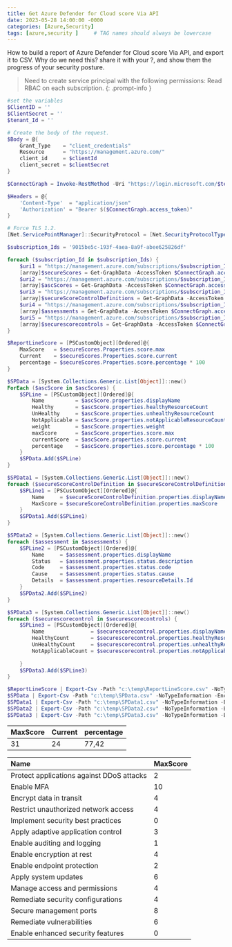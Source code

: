 ```yaml
---
title: Get Azure Defender for Cloud score Via API
date: 2023-05-28 14:00:00 -0000
categories: [Azure,Security]
tags: [azure,security ]     # TAG names should always be lowercase
---
```


How to build a report of Azure Defender for Cloud score Via API, and export it to CSV.
Why do we need this? share it with your ?, and show them the progress of your security posture.


>Need to create service principal with the following permissions: Read RBAC on each subscription.
{: .prompt-info }

```powershell
#set the variables
$ClientID = ''
$ClientSecret = ''
$tenant_Id = ''

# Create the body of the request.
$Body = @{    
    Grant_Type    = "client_credentials"
    Resource      = "https://management.azure.com/"
    client_id     = $clientId
    client_secret = $clientSecret
}

$ConnectGraph = Invoke-RestMethod -Uri "https://login.microsoft.com/$tenant_Id/oauth2/token?api-version=1.0" -Method POST -Body $Body

$Headers = @{
    'Content-Type'  = "application/json"
    'Authorization' = "Bearer $($ConnectGraph.access_token)"
}

# Force TLS 1.2.
[Net.ServicePointManager]::SecurityProtocol = [Net.SecurityProtocolType]::Tls12

$subscription_Ids = '9015be5c-193f-4aea-8a9f-abee625826df'

foreach ($subscription_Id in $subscription_Ids) {
    $uri1 = "https://management.azure.com/subscriptions/$subscription_Id/providers/Microsoft.Security/secureScores?api-version=2020-01-01"    
    [array]$secureScores = Get-GraphData -AccessToken $ConnectGraph.access_token -Uri $uri1
    $uri2 = "https://management.azure.com/subscriptions/$subscription_Id/providers/Microsoft.Security/secureScores/ascScore/securescorecontrols?api-version=2020-01-01"
    [array]$ascScores = Get-GraphData -AccessToken $ConnectGraph.access_token -Uri $uri2
    $uri3 = "https://management.azure.com/subscriptions/$subscription_Id/providers/Microsoft.Security/secureScoreControlDefinitions?api-version=2020-01-01"
    [array]$secureScoreControlDefinitions = Get-GraphData -AccessToken $ConnectGraph.access_token -Uri $uri3
    $uri4 = "https://management.azure.com/subscriptions/$subscription_Id/providers/Microsoft.Security/assessments?api-version=2020-01-01"
    [array]$assessments = Get-GraphData -AccessToken $ConnectGraph.access_token -Uri $uri4
    $uri5 = "https://management.azure.com/subscriptions/$subscription_Id/providers/Microsoft.Security/secureScores/ascScore/securescorecontrols?api-version=2020-01-01&expand=definition"
    [array]$securescorecontrols = Get-GraphData -AccessToken $ConnectGraph.access_token -Uri $uri5
}

$ReportLineScore = [PSCustomObject][Ordered]@{  
    MaxScore   = $secureScores.Properties.score.max
    Current    = $secureScores.Properties.score.current
    percentage = $secureScores.Properties.score.percentage * 100 
}

$SPData = [System.Collections.Generic.List[Object]]::new()
ForEach ($ascScore in $ascScores) {
    $SPLine = [PSCustomObject][Ordered]@{  
        Name          = $ascScore.properties.displayName
        Healthy       = $ascScore.properties.healthyResourceCount
        UnHealthy     = $ascScore.properties.unhealthyResourceCount
        NotApplicable = $ascScore.properties.notApplicableResourceCount
        weight        = $ascScore.properties.weight
        maxScore      = $ascScore.properties.score.max
        currentScore  = $ascScore.properties.score.current
        percentage    = $ascScore.properties.score.percentage * 100
    }
    $SPData.Add($SPLine)
}

$SPData1 = [System.Collections.Generic.List[Object]]::new()
foreach ($secureScoreControlDefinition in $secureScoreControlDefinitions) {
    $SPLine1 = [PSCustomObject][Ordered]@{  
        Name     = $secureScoreControlDefinition.properties.displayName
        MaxScore = $secureScoreControlDefinition.properties.maxScore
    }
    $SPData1.Add($SPLine1)
}

$SPData2 = [System.Collections.Generic.List[Object]]::new()
foreach ($assessment in $assessments) {
    $SPLine2 = [PSCustomObject][Ordered]@{  
        Name     = $assessment.properties.displayName
        Status   = $assessment.properties.status.description
        Code     = $assessment.properties.status.code
        Cause    = $assessment.properties.status.cause
        Details  = $assessment.properties.resourceDetails.Id
    }
    $SPData2.Add($SPLine2)
}

$SPData3 = [System.Collections.Generic.List[Object]]::new()
foreach ($securescorecontrol in $securescorecontrols) {
    $SPLine3 = [PSCustomObject][Ordered]@{  
        Name               = $securescorecontrol.properties.displayName
        HealthyCount       = $securescorecontrol.properties.healthyResourceCount
        UnHealthyCount     = $securescorecontrol.properties.unhealthyResourceCount
        NotApplicableCount = $securescorecontrol.properties.notApplicableResourceCount
        
    }
    $SPData3.Add($SPLine3)
}

$ReportLineScore | Export-Csv -Path "c:\temp\ReportLineScore.csv" -NoTypeInformation -Encoding UTF8
$SPData | Export-Csv -Path "c:\temp\SPData.csv" -NoTypeInformation -Encoding UTF8
$SPData1 | Export-Csv -Path "c:\temp\SPData1.csv" -NoTypeInformation -Encoding UTF8
$SPData2 | Export-Csv -Path "c:\temp\SPData2.csv" -NoTypeInformation -Encoding UTF8
$SPData3 | Export-Csv -Path "c:\temp\SPData3.csv" -NoTypeInformation -Encoding UTF8

```
|MaxScore|Current|percentage|
|:--|:--|:--|
|31|24|77,42|

|Name|MaxScore|
|:--|:--|
|Protect applications against DDoS attacks|2|
|Enable MFA|10|
|Encrypt data in transit|4|
|Restrict unauthorized network access|4|
|Implement security best practices|0|
|Apply adaptive application control|3|
|Enable auditing and logging|1|
|Enable encryption at rest|4|
|Enable endpoint protection|2|
|Apply system updates|6|
|Manage access and permissions|4|
|Remediate security configurations|4|
|Secure management ports|8|
|Remediate vulnerabilities|6|
|Enable enhanced security features|0|